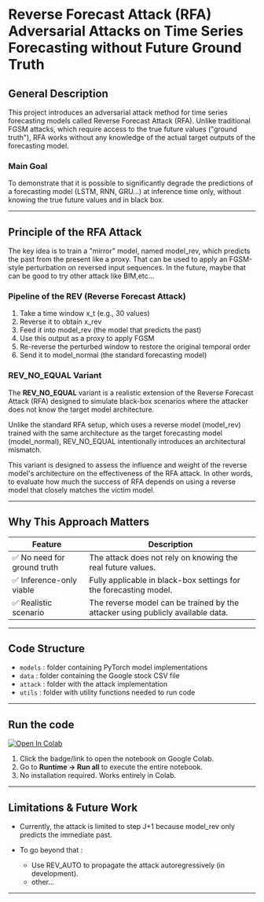 # Reverse Forecast Attack (RFA)<br>Adversarial Attacks on Time Series Forecasting without Future Ground Truth

## General Description

This project introduces an adversarial attack method for time series forecasting models called Reverse Forecast Attack (RFA). Unlike traditional FGSM attacks, which require access to the true future values ("ground truth"), RFA works without any knowledge of the actual target outputs of the forecasting model.

### Main Goal

To demonstrate that it is possible to significantly degrade the predictions of a forecasting model (LSTM, RNN, GRU...) at inference time only, without knowing the true future values and in black box.

---

## Principle of the RFA Attack

The key idea is to train a "mirror" model, named model_rev, which predicts the past from the present like a proxy. That can be used to apply an FGSM-style perturbation on reversed input sequences. In the future, maybe that can be good to try other attack like BIM,etc...

### Pipeline of the REV (Reverse Forecast Attack)

1. Take a time window x_t (e.g., 30 values)
2. Reverse it to obtain x_rev
3. Feed it into model_rev (the model that predicts the past)
4. Use this output as a proxy to apply FGSM
5. Re-reverse the perturbed window to restore the original temporal order
6. Send it to model_normal (the standard forecasting model)

### REV_NO_EQUAL Variant
The **REV_NO_EQUAL** variant is a realistic extension of the Reverse Forecast Attack (RFA) designed to simulate black-box scenarios where the attacker does not know the target model architecture.

Unlike the standard RFA setup, which uses a reverse model (model_rev) trained with the same architecture as the target forecasting model (model_normal), REV_NO_EQUAL intentionally introduces an architectural mismatch.

This variant is designed to assess the influence and weight of the reverse model's architecture on the effectiveness of the RFA attack. In other words, to evaluate how much the success of RFA depends on using a reverse model that closely matches the victim model.


---

## Why This Approach Matters

| Feature                       | Description                                                                  |
| ------------------------------- | ---------------------------------------------------------------------------- |
| ✅ No need for ground truth            | The attack does not rely on knowing the real future values.                   |
| ✅ Inference-only viable | Fully applicable in black-box settings for the forecasting model.             |
| ✅ Realistic scenario                      | The reverse model can be trained by the attacker using publicly available data. |

---

## Code Structure

* `models` : folder containing PyTorch model implementations
* `data` : folder containing the Google stock CSV file
* `attack` : folder with the attack implementation
* `utils` :  folder with utility functions needed to run code

---

## Run the code

[![Open In Colab](https://colab.research.google.com/assets/colab-badge.svg)](https://colab.research.google.com/github/Samy-Annasri/ReverseForecastAttack/blob/main/ReverseForecastAttack.ipynb)


1. Click the badge/link to open the notebook on Google Colab.
2. Go to **Runtime → Run all** to execute the entire notebook.
3. No installation required. Works entirely in Colab.

---

## Limitations & Future Work

* Currently, the attack is limited to step J+1 because model_rev only predicts the immediate past.
* To go beyond that :

  * Use REV_AUTO to propagate the attack autoregressively (in development).
  * other...
---
